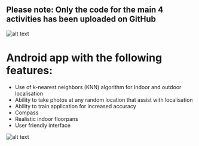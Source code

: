 ## Please note: Only the code for the main 4 activities has been uploaded on GitHub <br/>
![alt text](https://github.com/EvanPl/Locate_me_App_with_Extra_Functionalities/blob/main/Images/Logo.PNG)
# Android app with the following features:
- Use of k-nearest neighbors (KNN) algorithm for Indoor and outdoor localisation
- Ability to take photos at any random location that assist with localisation
- Ability to train application for increased accuracy
- Compass
- Realistic indoor floorpans
- User friendly interface


![alt text](https://github.com/EvanPl/Locate_me_App_with_Extra_Functionalities/blob/main/Images/App2.png)
